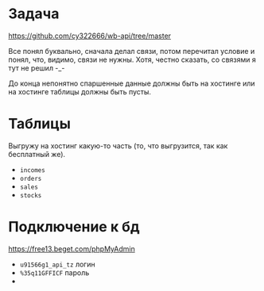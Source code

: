 # Задача
https://github.com/cy322666/wb-api/tree/master

Все понял буквально, сначала делал связи, потом перечитал условие и понял, что, видимо, связи не нужны. Хотя, честно сказать, со связями я тут не решил -_-

До конца непонятно спаршенные данные должны быть на хостинге или на хостинге таблицы должны быть пусты.

# Таблицы
Выгружу на хостинг какую-то часть (то, что выгрузится, так как бесплатный же).
* `incomes`
* `orders`
* `sales`
* `stocks`

# Подключение к бд
https://free13.beget.com/phpMyAdmin
* `u91566g1_api_tz` логин
* `%35q11GFFICF` пароль
* 
